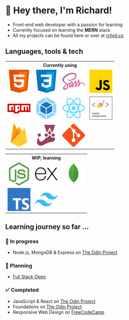 # 🫡 Hey there, I'm Richard!
* Front-end web developer with a passion for learning
* Currently focused on learning the **MERN** stack
* All my projects can be found here or over at [rchrd.co](https://rchrd.co)
## Languages, tools & tech
<table>
  <tr>
    <th colspan="4">Currently using</th>
  </tr>
  
  <tr>
    <td align="center" height="72" width="72">
      <img src="./assets/html.png" alt="html5 icon">
    </td>
    <td align="center" height="72" width="72">
      <img src="./assets/css.png" alt="css3 icon">
    </td>
    <td align="center" height="72" width="72">
      <img src="./assets/sass.png" alt="sass icon">
    </td>
    <td align="center" height="72" width="72">
      <img src="./assets/javascript.png" alt="javascript icon">
    </td>
  </tr>
  
  <tr>
    <td align="center" height="72" width="72">
      <img src="./assets/npm.png" alt="npm icon">
    </td>
    <td align="center" height="72" width="72">
      <img src="./assets/webpack.png" alt="webpack icon">
    </td>
    <td align="center" height="72" width="72">
      <img src="./assets/react.png" alt="react icon">
    </td>
    <td align="center" height="72" width="72">
      <img src="./assets/styled-components.png" alt="styled components icon">
    </td>
  </tr>

  <tr>
    <td align="center" height="72" width="72">
      <img src="./assets/firebase.png" alt="firebase icon">
    </td>
    <td align="center" height="72" width="72">
      <img src="./assets/jest.png" alt="jest icon">
    </td>
    <td align="center" height="72" width="72">
      <img src="./assets/git.png" alt="git icon">
    </td>
  </tr>

</table>
<table>
  <tr>
    <th colspan="3">WIP; learning</th>
  </tr>
  <tr>
    <td align="center" height="72" width="72">
      <img src="./assets/nodejs.png" alt="node js icon">
    </td>
    <td align="center" height="72" width="72">
      <img src="./assets/express.png" alt="node js icon">
    </td>
    <td align="center" height="72" width="72">
      <img src="./assets/mongodb.png" alt="node js icon">
    </td>
  </tr>
  <tr>
    <td align="center" height="72" width="72">
      <img src="./assets/typescript.png" alt="typescript icon">
    </td>
    <td align="center" height="72" width="72">
      <img src="./assets/tailwind.png" alt="tailwind icon">
    </td>
  </tr>
</table>

## Learning journey so far ...
### 💬 In progress
* Node.js, MongoDB & Express on [The Odin Project](https://www.theodinproject.com/paths/full-stack-javascript/courses/nodejs)
### 👀 Planning
* [Full Stack Open](https://fullstackopen.com/en/)
### ✅ Completed
* JavaScript & React on [The Odin Project](https://www.theodinproject.com/paths/foundations/courses/foundations)
* Foundations on [The Odin Project](https://www.theodinproject.com/paths/foundations/courses/foundations)
* Responsive Web Design on [FreeCodeCamp](https://www.freecodecamp.org/learn/responsive-web-design/)
